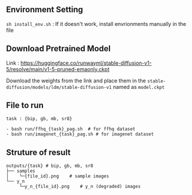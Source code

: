 ## Environment Setting
```sh install_env.sh``` : If it doesn't work, install envrionments manually in the file

## Download Pretrained Model
Link : <https://huggingface.co/runwayml/stable-diffusion-v1-5/resolve/main/v1-5-pruned-emaonly.ckpt>

Download the weights from the link and place them in the ```stable-diffusion/models/ldm/stable-diffusion-v1``` named as ```model.ckpt```

## File to run
```task : {bip, gb, mb, sr8}```

```
- bash run/ffhq_{task}_pag.sh  # for ffhq dataset
- bash run/imagenet_{task}_pag.sh # for imagenet dataset
```

## Struture of result
```
outputs/{task} # bip, gb, mb, sr8
├── samples
│    └─{file_id}.png    # sample images
└── y_n
     └─y_n_{file_id}.png    # y_n (degraded) images
```